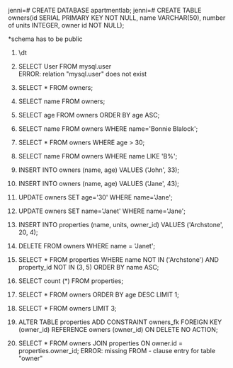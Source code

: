 jenni=# CREATE DATABASE apartmentlab;
jenni=# CREATE TABLE owners(id SERIAL PRIMARY KEY NOT NULL, name VARCHAR(50), number of units INTEGER, owner id NOT NULL);

*schema has to be public


1. \dt
2. SELECT User FROM mysql.user  
ERROR: relation "mysql.user" does not exist

3. SELECT * FROM owners;
4. SELECT name FROM owners;
5. SELECT age FROM owners ORDER BY age ASC;
6. SELECT name FROM owners WHERE name='Bonnie Blalock';
7. SELECT * FROM owners WHERE age > 30;
8. SELECT name FROM owners WHERE name LIKE 'B%';
9. INSERT INTO owners (name, age) VALUES ('John', 33);
10. INSERT INTO owners (name, age) VALUES ('Jane', 43);
11. UPDATE owners SET age='30' WHERE name='Jane';
12. UPDATE owners SET name='Janet' WHERE name='Jane';
13. INSERT INTO properties (name, units, owner_id) VALUES ('Archstone', 20, 4);
14. DELETE FROM owners WHERE name = 'Janet';
15. SELECT * FROM properties WHERE name NOT IN ('Archstone') AND property_id NOT IN (3, 5) ORDER BY name ASC;
16. SELECT count (*) FROM properties;
17. SELECT * FROM owners ORDER BY age DESC LIMIT 1;
18. SELECT * FROM owners LIMIT 3;
19. ALTER TABLE properties ADD CONSTRAINT owners_fk FOREIGN KEY (owner_id) REFERENCE owners (owner_id) ON DELETE NO ACTION;
20. SELECT * FROM owners JOIN properties ON owner.id = properties.owner_id;
ERROR: missing FROM - clause entry for table "owner"

